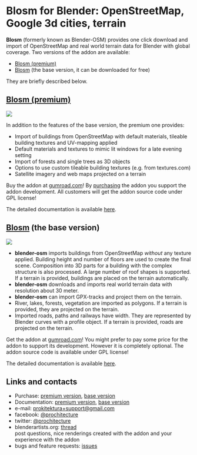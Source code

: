 # Blosm for Blender: OpenStreetMap, Google 3d cities, terrain
**Blosm** (formerly known as Blender-OSM) provides one click download and import of OpenStreetMap and real world terrain data for Blender with global coverage. Two versions of the addon are available:
* [Blosm (premium)](https://prochitecture.gumroad.com/l/blosm)
* [Blosm](https://prochitecture.gumroad.com/l/blender-osm) (the base version, it can be downloaded for free)

They are briefly described below.

## [Blosm (premium)](https://prochitecture.gumroad.com/l/blosm)
[![](https://raw.githubusercontent.com/wiki/vvoovv/blender-osm/images/blosm.png)](https://prochitecture.gumroad.com/l/blosm)

In addition to the features of the base version, the premium one provides:
* Import of buildings from OpenStreetMap with default materials, tileable building textures and UV-mapping applied
* Default materials and textures to mimic lit windows for a late evening setting
* Import of forests and single trees as 3D objects
* Options to use custom tileable building textures (e.g. from textures.com)
* Satellite imagery and web maps projected on a terrain

Buy the addon at [gumroad.com](https://prochitecture.gumroad.com/l/blosm)! By [purchasing](https://prochitecture.gumroad.com/l/blosm) the addon you support the addon development. All customers will get the addon source code under GPL license!

The detailed documentation is available [here](https://github.com/vvoovv/blender-osm/wiki/Premium-Version).

## [Blosm](https://prochitecture.gumroad.com/l/blender-osm) (the base version)
[![](https://raw.githubusercontent.com/wiki/vvoovv/blender-osm/images/blender_main.png)](https://prochitecture.gumroad.com/l/blender-osm)

* **blender-osm** imports buildings from OpenStreetMap _without_ any texture applied. Building height and number of floors are used to create the final scene. Composition into 3D parts for a building with the complex structure is also processed. A large number of roof shapes is supported. If a terrain is provided, buildings are placed on the terrain automatically.
* **blender-osm** downloads and imports real world terrain data with resolution about 30 meter.
* **blender-osm** can import GPX-tracks and project them on the terrain.
* River, lakes, forests, vegetation are imported as polygons. If a terrain is provided, they are projected on the terrain.
* Imported roads, paths and railways have width. They are represented by Blender curves with a profile object. If a terrain is provided, roads are projected on the terrain.

Get the addon at [gumroad.com](https://prochitecture.gumroad.com/l/blender-osm)! You might prefer to pay some price for the addon to support its development. However it is completely optional. The addon source code is available under GPL license!

The detailed documentation is available [here](https://github.com/vvoovv/blender-osm/wiki/Documentation).


## Links and contacts
* Purchase: [premium version](https://prochitecture.gumroad.com/l/blosm), [base version](https://prochitecture.gumroad.com/l/blender-osm)
* Documentation: [premium version](https://github.com/vvoovv/blender-osm/wiki/Premium-Version), [base version](https://github.com/vvoovv/blender-osm/wiki/Documentation)
* e-mail: [prokitektura+support@gmail.com](mailto:prokitektura+support@gmail.com)
* facebook: [@prochitecture](https://www.facebook.com/prochitecture)
* twitter: [@prochitecture](https://twitter.com/prochitecture)
* blenderartists.org: [thread](https://blenderartists.org/forum/showthread.php?334508-Addon-blender-osm-OpenStreetMap-and-terrain-for-Blender)
<br>post questions, nice renderings created with the addon and your experience with the addon
* bugs and feature requests: [issues](https://github.com/vvoovv/blender-osm/issues)
